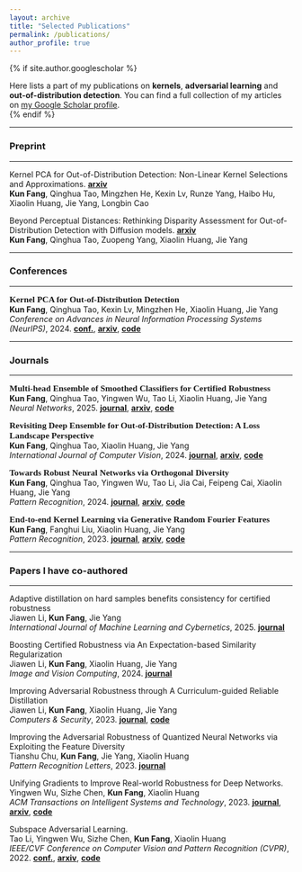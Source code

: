 ```yaml
---
layout: archive
title: "Selected Publications"
permalink: /publications/
author_profile: true
---
```


{% if site.author.googlescholar %}
  <div class="wordwrap">Here lists a part of my publications on <b>kernels</b>, <b>adversarial learning</b> and <b>out-of-distribution detection</b>. You can find a full collection of my articles on <a href="{{site.author.googlescholar}}">my Google Scholar profile</a>.</div>
{% endif %}

<!-- {% include base_path %}

{% for post in site.publications reversed %}
  {% include archive-single.html %}
{% endfor %} -->

---

### Preprint
---

Kernel PCA for Out-of-Distribution Detection: Non-Linear Kernel Selections and Approximations. **[arxiv](https://arxiv.org/abs/2505.15284)**  
**Kun Fang**, Qinghua Tao, Mingzhen He, Kexin Lv, Runze Yang, Haibo Hu, Xiaolin Huang, Jie Yang, Longbin Cao

Beyond Perceptual Distances: Rethinking Disparity Assessment for Out-of-Distribution Detection with Diffusion models. **[arxiv](https://arxiv.org/abs/2409.10094)**  
**Kun Fang**, Qinghua Tao, Zuopeng Yang, Xiaolin Huang, Jie Yang

---

### Conferences
---
<!-- <span style="font-family: 'Open Sans', sans-serif;"> -->
<!-- <span style="font-family: 'Times New Roman', serif;"> -->
<!-- <span style="font-family:Papyrus; font-size:1em;"> -->
<span style="font-family:comic sans ms; font-size:1.1em;">**Kernel PCA for Out-of-Distribution Detection**</span>  
**Kun Fang**, Qinghua Tao, Kexin Lv, Mingzhen He, Xiaolin Huang, Jie Yang  
*Conference on Advances in Neural Information Processing Systems (NeurIPS)*, 2024. **[conf.](https://papers.nips.cc/paper_files/paper/2024/hash/f2543511e5f4d4764857f9ad833a977d-Abstract-Conference.html)**, **[arxiv](https://arxiv.org/abs/2402.02949)**, **[code](https://github.com/fanghenshaometeor/ood-kernel-pca)**

---

### Journals
---

<span style="font-family:comic sans ms; font-size:1.1em;">**Multi-head Ensemble of Smoothed Classifiers for Certified Robustness**</span>  
**Kun Fang**, Qinghua Tao, Yingwen Wu, Tao Li, Xiaolin Huang, Jie Yang  
*Neural Networks*, 2025. **[journal](https://doi.org/10.1016/j.neunet.2025.107426)**, **[arxiv](https://arxiv.org/abs/2211.10882)**, **[code](https://github.com/fanghenshaometeor/smoothed-multihead-ensemble)**

<span style="font-family:comic sans ms; font-size:1.1em;">**Revisiting Deep Ensemble for Out-of-Distribution Detection: A Loss Landscape Perspective**</span>  
**Kun Fang**, Qinghua Tao, Xiaolin Huang, Jie Yang  
*International Journal of Computer Vision*, 2024. **[journal](https://doi.org/10.1007/s11263-024-02156-x)**, **[arxiv](https://arxiv.org/abs/2310.14227)**, **[code](https://github.com/fanghenshaometeor/ood-mode-ensemble)**

<span style="font-family:comic sans ms; font-size:1.1em;">**Towards Robust Neural Networks via Orthogonal Diversity**</span>  
**Kun Fang**, Qinghua Tao, Yingwen Wu, Tao Li, Jia Cai, Feipeng Cai, Xiaolin Huang, Jie Yang  
*Pattern Recognition*, 2024. **[journal](https://doi.org/10.1016/j.patcog.2024.110281)**, **[arxiv](https://arxiv.org/abs/2010.12190)**, **[code](https://github.com/fanghenshaometeor/DIversity-via-Orthogonality)**

<span style="font-family:comic sans ms; font-size:1.1em;">**End-to-end Kernel Learning via Generative Random Fourier Features**</span>  
**Kun Fang**, Fanghui Liu, Xiaolin Huang, Jie Yang  
*Pattern Recognition*, 2023. **[journal](https://doi.org/10.1016/j.patcog.2022.109057)**, **[arxiv](https://arxiv.org/abs/2009.04614)**, **[code](https://github.com/fanghenshaometeor/GenerativeRFF)**<!--, **[read more](/publication/2015-10-01-paper-title-number-3)**-->

---

### Papers I have co-authored
---

Adaptive distillation on hard samples benefits consistency for certified robustness  
Jiawen Li, **Kun Fang**, Jie Yang  
*International Journal of Machine Learning and Cybernetics*, 2025. **[journal](https://doi.org/10.1007/s13042-025-02568-2)**

Boosting Certified Robustness via An Expectation-based Similarity Regularization  
Jiawen Li, **Kun Fang**, Xiaolin Huang, Jie Yang  
*Image and Vision Computing*, 2024. **[journal](https://doi.org/10.1016/j.imavis.2024.105272)**

Improving Adversarial Robustness through A Curriculum-guided Reliable Distillation  
Jiawen Li, **Kun Fang**, Xiaolin Huang, Jie Yang  
*Computers & Security*, 2023. **[journal](https://doi.org/10.1016/j.cose.2023.103411)**, **[code](https://github.com/kevinlee26/kevin_first)**

Improving the Adversarial Robustness of Quantized Neural Networks via Exploiting the Feature Diversity  
Tianshu Chu, **Kun Fang**, Jie Yang, Xiaolin Huang  
*Pattern Recognition Letters*, 2023. **[journal](https://doi.org/10.1016/j.patrec.2023.10.024)**

Unifying Gradients to Improve Real-world Robustness for Deep Networks.  
Yingwen Wu, Sizhe Chen, **Kun Fang**, Xiaolin Huang  
*ACM Transactions on Intelligent Systems and Technology*, 2023. **[journal](https://dl.acm.org/doi/10.1145/3617895)**, **[arxiv](https://arxiv.org/abs/2208.06228)**, **[code](https://github.com/snowien/UniG-pytorch)**

Subspace Adversarial Learning.  
Tao Li, Yingwen Wu, Sizhe Chen, **Kun Fang**, Xiaolin Huang  
*IEEE/CVF Conference on Computer Vision and Pattern Recognition (CVPR)*, 2022. **[conf.](https://openaccess.thecvf.com/content/CVPR2022/html/Li_Subspace_Adversarial_Training_CVPR_2022_paper)**, **[arxiv](https://arxiv.org/abs/2111.12229)**, **[code](https://github.com/nblt/sub-at)**